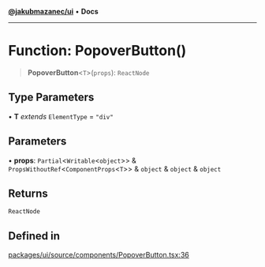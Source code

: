 [**@jakubmazanec/ui**](../README.md) • **Docs**

---

# Function: PopoverButton()

> **PopoverButton**\<`T`\>(`props`): `ReactNode`

## Type Parameters

• **T** _extends_ `ElementType` = `"div"`

## Parameters

• **props**: `Partial`\<`Writable`\<`object`\>\> & `PropsWithoutRef`\<`ComponentProps`\<`T`\>\> &
`object` & `object` & `object`

## Returns

`ReactNode`

## Defined in

[packages/ui/source/components/PopoverButton.tsx:36](https://github.com/jakubmazanec/tools/blob/e8ae4d79f84effbab1b79b1c88222a54b84f3504/packages/ui/source/components/PopoverButton.tsx#L36)
